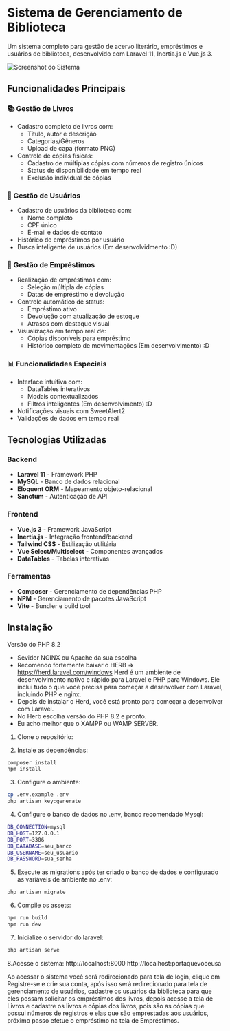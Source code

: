 # Sistema de Gerenciamento de Biblioteca

Um sistema completo para gestão de acervo literário, empréstimos e usuários de biblioteca, desenvolvido com Laravel 11, Inertia.js e Vue.js 3.

![Screenshot do Sistema](https://i.imgur.com/2r6hnYd.png) 

## Funcionalidades Principais

### 📚 Gestão de Livros
- Cadastro completo de livros com:
  - Título, autor e descrição
  - Categorias/Gêneros
  - Upload de capa (formato PNG)
- Controle de cópias físicas:
  - Cadastro de múltiplas cópias com números de registro únicos
  - Status de disponibilidade em tempo real
  - Exclusão individual de cópias

### 👥 Gestão de Usuários
- Cadastro de usuários da biblioteca com:
  - Nome completo
  - CPF único
  - E-mail e dados de contato
- Histórico de empréstimos por usuário
- Busca inteligente de usuários (Em desenvolvidmento :D)

### 🔄 Gestão de Empréstimos
- Realização de empréstimos com:
  - Seleção múltipla de cópias
  - Datas de empréstimo e devolução
- Controle automático de status:
  - Empréstimo ativo
  - Devolução com atualização de estoque
  - Atrasos com destaque visual
- Visualização em tempo real de:
  - Cópias disponíveis para empréstimo
  - Histórico completo de movimentações (Em desenvolvimento) :D

### 📊 Funcionalidades Especiais
- Interface intuitiva com:
  - DataTables interativos
  - Modais contextualizados
  - Filtros inteligentes (Em desenvolvimento) :D
- Notificações visuais com SweetAlert2
- Validações de dados em tempo real

## Tecnologias Utilizadas

### Backend
- **Laravel 11** - Framework PHP
- **MySQL** - Banco de dados relacional
- **Eloquent ORM** - Mapeamento objeto-relacional
- **Sanctum** - Autenticação de API

### Frontend
- **Vue.js 3** - Framework JavaScript
- **Inertia.js** - Integração frontend/backend
- **Tailwind CSS** - Estilização utilitária
- **Vue Select/Multiselect** - Componentes avançados
- **DataTables** - Tabelas interativas

### Ferramentas
- **Composer** - Gerenciamento de dependências PHP
- **NPM** - Gerenciamento de pacotes JavaScript
- **Vite** - Bundler e build tool

## Instalação 
Versão do PHP 8.2
- Sevidor NGINX ou Apache da sua escolha
- Recomendo fortemente baixar o HERB => https://herd.laravel.com/windows
  Herd é um ambiente de desenvolvimento nativo e rápido para Laravel e PHP para Windows. 
  Ele inclui tudo o que você precisa para começar a desenvolver com Laravel, incluindo PHP e nginx.
- Depois de instalar o Herd, você está pronto para começar a desenvolver com Laravel.
- No Herb escolha versão do PHP 8.2 e pronto. 
- Eu acho melhor que o XAMPP ou WAMP SERVER.

1. Clone o repositório:

2. Instale as dependências:
```bash
composer install
npm install
```
3. Configure o ambiente:
```bash
cp .env.example .env
php artisan key:generate
```
4. Configure o banco de dados no .env, banco recomendado Mysql:
```bash
DB_CONNECTION=mysql
DB_HOST=127.0.0.1
DB_PORT=3306
DB_DATABASE=seu_banco
DB_USERNAME=seu_usuario
DB_PASSWORD=sua_senha
```
5. Execute as migrations após ter criado o banco de dados e configurado as variáveis de ambiente no .env:
```bash
php artisan migrate
```
6. Compile os assets:
```bash
npm run build
npm run dev
```
7. Inicialize o servidor do laravel:
```bash
php artisan serve
```
8.Acesse o sistema:
http://localhost:8000
http://localhost:portaquevoceusa

Ao acessar o sistema você será redirecionado para tela de login, clique em Registre-se e crie sua conta, após isso será redirecionado para tela de gerenciamento de usuários, cadastre os usuários da biblioteca para que eles possam solicitar os empréstimos dos livros, depois acesse a tela de Livros e cadastre os livros e cópias dos livros, pois são as cópias que possui números de registros e elas que são emprestadas aos usuários, próximo passo efetue o empréstimo na tela de Empréstimos.

